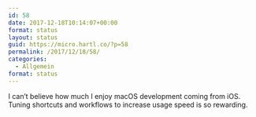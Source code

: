 ```yaml
---
id: 58
date: 2017-12-18T10:14:07+00:00
format: status
layout: status
guid: https://micro.hartl.co/?p=58
permalink: /2017/12/18/58/
categories:
  - Allgemein
format: status
---
```

I can’t believe how much I enjoy macOS development coming from iOS. Tuning shortcuts and workflows to increase usage speed is so rewarding.